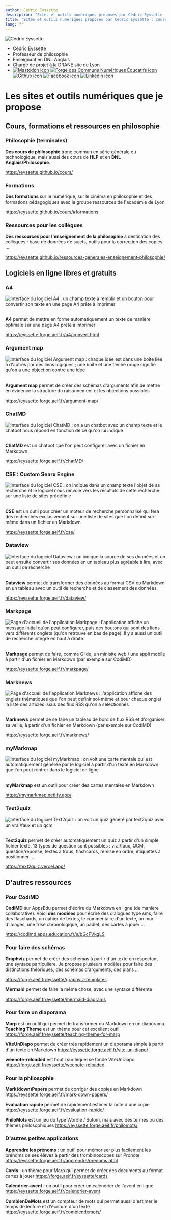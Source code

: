 ```yaml
---
author: Cédric Eyssette
description: "Sites et outils numériques proposés par Cédric Eyssette : cours de philosophie, formations pédagogiques, logiciels en ligne libres et gratuits souvent fondés sur l'utilisation du Markdown et hébergés sur la Forge"
title: "Sites et outils numériques proposés par Cédric Eyssette : cours de philosophie, formations pédagogiques, logiciels en ligne libres et gratuits souvent fondés sur l’utilisation du Markdown et hébergés sur la Forge"
lang: fr
---
```


![Cédric Eyssette](img/id.png)

- Cédric Eyssette
- Professeur de philosophie
- Enseignant en DNL Anglais
- Chargé de projet à la DRANE site de Lyon
- [![Mastodon icon](img/mastodon.svg)](https://scholar.social/@eyssette) [![Forge des Communs Numériques Éducatifs icon](img/brigit.png)](https://forge.aeif.fr/eyssette) [![Github icon](img/github.svg)](https://github.com/eyssette) [![Facebook icon](img/facebook.svg)](https://www.facebook.com/cedric.eyssette) [![Linkedin icon](img/linkedin.svg)](https://www.linkedin.com/in/eyssette/)


# Les sites et outils numériques que je propose

## Cours, formations et ressources en philosophie

### Philosophie (terminales)

**Des cours de philosophie** tronc commun en série générale ou technologique, mais aussi des cours de **HLP** et en **DNL Anglais/Philosophie**.

https://eyssette.github.io/cours/

### Formations

**Des formations** sur le numérique, sur le cinéma en philosophie et des formations pédagogiques avec le groupe ressources de l'académie de Lyon

https://eyssette.github.io/cours/#formations

### Ressources pour les collègues

**Des ressources pour l'enseignement de la philosophie** à destination des collègues : base de données de sujets, outils pour la correction des copies …

https://eyssette.github.io/ressources-generales-enseignement-philosophie/

## Logiciels en ligne libres et gratuits

### A4

![Interface du logiciel A4 : un champ texte à remplir et un bouton pour convertir son texte en une page A4 prête à imprimer](https://minio.apps.education.fr/codimd-prod/uploads/upload_1f181c3c9f87c88f9e9ff6704c1a251d.png) 

**A4** permet de mettre en forme automatiquement un texte de manière optimale sur une page A4 prête à imprimer

https://eyssette.forge.aeif.fr/a4/convert.html

### Argument map

![Interface du logiciel Argument map : chaque idée est dans une boîte liée à d'autres par des liens logiques ; une boîte et une flèche rouge signifie qu'on a une objection contre une idée](https://minio.apps.education.fr/codimd-prod/uploads/upload_ab470ce3a1c6c6c03ca4f582c38eee6e.png) 

**Argument map** permet de créer des schémas d'arguments afin de mettre en évidence la structure du raisonnement et les objections possibles

https://eyssette.forge.aeif.fr/argument-map/

### ChatMD

![Interface du logiciel ChatMD : on a un chatbot avec un champ texte et le chatbot nous répond en fonction de ce qu'on lui indique](https://minio.apps.education.fr/codimd-prod/uploads/upload_b6301cac3304d5c5db3c9425021af554.png) 

**ChatMD** est un chatbot que l'on peut configurer avec un fichier en Markdown

https://eyssette.forge.aeif.fr/chatMD/


### CSE : Custom Searx Engine

![Interface du logiciel CSE : on indique dans un champ texte l'objet de sa recherche et le logiciel nous renvoie vers les résultats de cette recherche sur une liste de sites prédéfinie](https://minio.apps.education.fr/codimd-prod/uploads/upload_4fc09e1b072f16f05fa2a971e856c3f3.png) 

**CSE** est un outil pour créer un moteur de recherche personnalisé qui fera des recherches exclusivement sur une liste de sites que l'on définit soi-même dans un fichier en Markdown

https://eyssette.forge.aeif.fr/cse/




### Dataview

![Interface du logiciel Dataview : on indique la source de ses données et on peut ensuite convertir ses données en un tableau plus agréable à lire, avec un outil de recherche](https://minio.apps.education.fr/codimd-prod/uploads/upload_4652b8e3c268aa949d1c945e49cb46f6.png) 

**Dataview** permet de transformer des données au format CSV ou Markdown en un tableau avec un outil de recherche et de classement des données

https://eyssette.forge.aeif.fr/dataview/

### Markpage

![Page d'accueil de l'application Markpage : l'application affiche un message initial qu'on peut configurer, puis des boutons qui sont des liens vers différents onglets (qu'on retrouve en bas de page).  Il y a aussi un outil de recherche intégré en haut à droite.](https://minio.apps.education.fr/codimd-prod/uploads/upload_7ffe7c0e933057ceb846d28682981db3.png) 

**Markpage** permet de faire, comme Glide, un minisite web / une appli mobile à partir d'un fichier en Markdown (par exemple sur CodiMD)

https://eyssette.forge.aeif.fr/markpage/

### Marknews

![Page d'accueil de l'application Marknews : l'application affiche des onglets thématiques que l'on peut définir soi-même et pour chaque onglet la liste des articles issus des flux RSS qu'on a sélectionnés](https://minio.apps.education.fr/codimd-prod/uploads/upload_3ba3ed31b70cafd5b58fa52bd1f6006a.png) 

**Marknews** permet de se faire un tableau de bord de flux RSS et d'organiser sa veille, à partir d'un fichier en Markdown (par exemple sur CodiMD)

https://eyssette.forge.aeif.fr/marknews/

### myMarkmap

![Interface du logiciel myMarkmap : on voit une carte mentale qui est automatiquement générée par le logiciel à partir d'un texte en Markdown que l'on peut rentrer dans le logiciel en ligne](https://minio.apps.education.fr/codimd-prod/uploads/upload_8e3fe91f04ef0f582cbf5ef9d9e3238f.png) 

**myMarkmap** est un outil pour créer des cartes mentales en Markdown

https://mymarkmap.netlify.app/


### Text2quiz

![Interface du logiciel Text2quiz : on voit un quiz généré par text2quiz avec un vrai/faux et un qcm](https://minio.apps.education.fr/codimd-prod/uploads/upload_55011a49f7b00c60ed67186445efc633.png) 

**Text2quiz** permet de créer automatiquement un quiz à partir d'un simple fichier texte. 13 types de question sont possibles : vrai/faux, QCM, question/réponse, textes à trous, flashcards, remise en ordre, étiquettes à positionner …

https://text2quiz.vercel.app/


## D'autres ressources

### Pour CodiMD

**CodiMD** sur AppsEdu permet d'écrire du Markdown en ligne (de manière collaborative). <span>Voici **des modèles** pour écrire des dialogues type sms, faire des flaschards, un cahier de textes, le commentaire d'un texte, un mur d'images, une frise chronologique, un padlet, des cartes à jouer …</span>

https://codimd.apps.education.fr/s/bGcFVkgLS

### Pour faire des schémas

**Graphviz** permet de créer des schémas à partir d'un texte en respectant une syntaxe particulière. Je propose plusieurs modèles pour faire des distinctions théoriques, des schémas d'arguments, des plans …

https://forge.aeif.fr/eyssette/graphviz-templates

**Mermaid** permet de faire la même chose, avec une syntaxe différente

https://forge.aeif.fr/eyssette/mermaid-diagrams

### Pour faire un diaporama

**Marp** est un outil qui permet de transformer du Markdown en un diaporama. **Teaching Theme** est un thème pour cet excellent outil
https://forge.aeif.fr/eyssette/teaching-theme-for-marp

**ViteUnDiapo** permet de créer très rapidement un diaporama simple à partir d'un texte en Markdown
https://eyssette.forge.aeif.fr/vite-un-diapo/

**weenote-reloaded** est l'outil sur lequel se fonde ViteUnDiapo
https://forge.aeif.fr/eyssette/weenote-reloaded

### Pour la philosophie

**Mark(down)Papers** permet de corriger des copies en Markdown
https://eyssette.forge.aeif.fr/mark-down-papers/

**Évaluation rapide** permet de rapidement estimer la note d'une copie
https://eyssette.forge.aeif.fr/evaluation-rapide/

**PhiloMots** est un jeu du type Wordle / Sutom, mais avec des termes ou des thèmes philosophiques
https://eyssette.forge.aeif.fr/philomots/

### D'autres petites applications

**Apprendre les prénoms** : un outil pour mémoriser plus facilement les prénoms de ses élèves à partir des trombinoscopes sur Pronote
https://eyssette.forge.aeif.fr/apprendre/prenoms.html

**Cards** : un thème pour Marp qui permet de créer des documents au format cartes à jouer
https://forge.aeif.fr/eyssette/cards

**Calendrier-avent** : un outil pour créer un calendrier de l'avent en ligne
https://eyssette.forge.aeif.fr/calendrier-avent

**CombienDeMots** est un compteur de mots qui permet aussi d'estimer le temps de lecture et d'écriture d'un texte
https://eyssette.forge.aeif.fr/combiendemots/